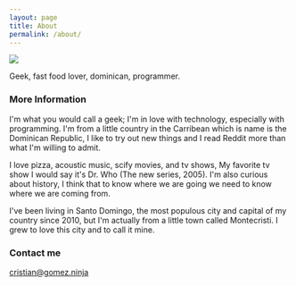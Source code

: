 ```yaml
---
layout: page
title: About
permalink: /about/
---
```


![](https://scontent-atl3-1.xx.fbcdn.net/v/t1.0-9/154829540_1278442459239386_9091033753414650351_o.jpg?_nc_cat=111&ccb=3&_nc_sid=09cbfe&_nc_ohc=ycAEvIdoCcMAX-lwxnm&_nc_ht=scontent-atl3-1.xx&oh=bb0057d479771acf81849ae28a408cd7&oe=606301CF)

Geek, fast food lover, dominican, programmer.

### More Information

I'm what you would call a geek; I'm in love with technology, especially with programming. I'm from a little country in the Carribean which is name is the Dominican Republic, I like to try out new things and I read Reddit more than what I'm willing to admit.

I love pizza, acoustic music, scify movies, and tv shows, My favorite tv show I would say it's Dr. Who (The new series, 2005). I'm also curious about history, I think that to know where we are going we need to know where we are coming from.

I've been living in Santo Domingo, the most populous city and capital of my country since 2010, but I'm actually from a little town called Montecristi. I grew to love this city and to call it mine.

### Contact me

[cristian@gomez.ninja](mailto:critian@gomez.ninja)
